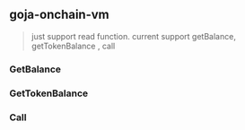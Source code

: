 ## goja-onchain-vm
> just support read function. current support getBalance, getTokenBalance
, call

### GetBalance


### GetTokenBalance


### Call